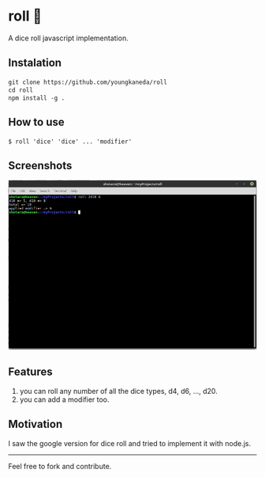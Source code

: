 # roll 🎲
A dice roll javascript implementation.

## Instalation

```
git clone https://github.com/youngkaneda/roll
cd roll
npm install -g .
```

## How to use

```
$ roll 'dice' 'dice' ... 'modifier'
```

## Screenshots

![ss](ss.png)

## Features

1. you can roll any number of all the dice types, d4, d6, ..., d20.
2. you can add a modifier too. 

## Motivation

I saw the google version for dice roll and tried to implement it with node.js.

---

Feel free to fork and contribute.
